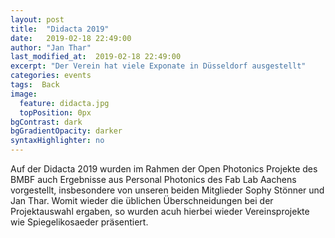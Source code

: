 ```yaml
---
layout: post
title:  "Didacta 2019"
date:   2019-02-18 22:49:00
author: "Jan Thar"
last_modified_at:  2019-02-18 22:49:00
excerpt: "Der Verein hat viele Exponate in Düsseldorf ausgestellt"
categories: events
tags:  Back
image:
  feature: didacta.jpg
  topPosition: 0px
bgContrast: dark
bgGradientOpacity: darker
syntaxHighlighter: no
---
```


Auf der Didacta 2019 wurden im Rahmen der Open Photonics Projekte des BMBF auch Ergebnisse aus Personal Photonics des Fab Lab Aachens vorgestellt, insbesondere von unseren beiden Mitglieder Sophy Stönner und Jan Thar. Womit wieder die üblichen Überschneidungen bei der Projektauswahl ergaben, so wurden acuh hierbei wieder Vereinsprojekte wie Spiegelikosaeder präsentiert.
